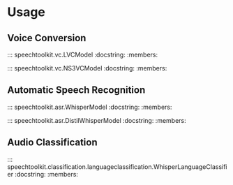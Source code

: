 # Usage

## Voice Conversion

::: speechtoolkit.vc.LVCModel
    :docstring:
    :members:


::: speechtoolkit.vc.NS3VCModel
    :docstring:
    :members:

## Automatic Speech Recognition

::: speechtoolkit.asr.WhisperModel
    :docstring:
    :members:

::: speechtoolkit.asr.DistilWhisperModel
    :docstring:
    :members:

## Audio Classification

::: speechtoolkit.classification.languageclassification.WhisperLanguageClassifier
    :docstring:
    :members: